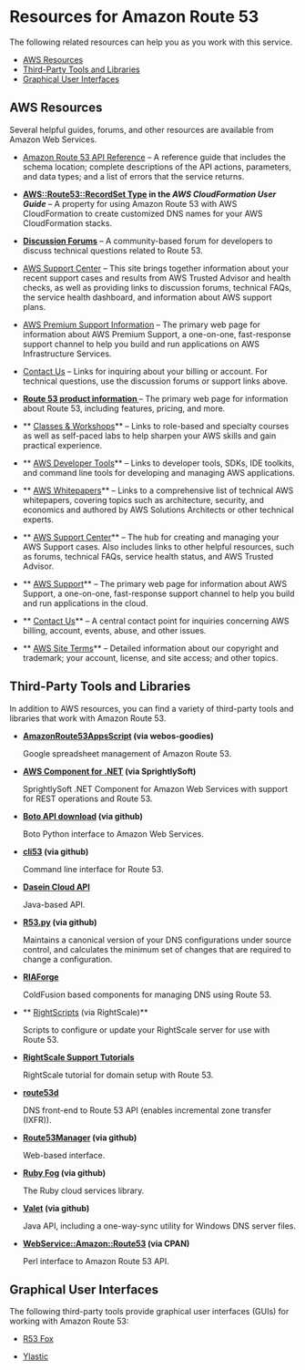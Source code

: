 # Resources for Amazon Route 53<a name="Resources"></a>

The following related resources can help you as you work with this service\.


+ [AWS Resources](#AWSResources)
+ [Third\-Party Tools and Libraries](#R53-Tools-Libraries)
+ [Graphical User Interfaces](#GUIs)

## AWS Resources<a name="AWSResources"></a>

Several helpful guides, forums, and other resources are available from Amazon Web Services\.

+ [Amazon Route 53 API Reference](http://docs.aws.amazon.com/Route53/latest/APIReference/) – A reference guide that includes the schema location; complete descriptions of the API actions, parameters, and data types; and a list of errors that the service returns\.

+ **[AWS::Route53::RecordSet Type](http://docs.aws.amazon.com/AWSCloudFormation/latest/UserGuide//aws-properties-route53-recordset.html) in the *AWS CloudFormation User Guide*** – A property for using Amazon Route 53 with AWS CloudFormation to create customized DNS names for your AWS CloudFormation stacks\.

+ **[Discussion Forums](https://forums.aws.amazon.com/forum.jspa?forumID=87)** – A community\-based forum for developers to discuss technical questions related to Route 53\.

+ [AWS Support Center](https://console.aws.amazon.com/support/home#/) – This site brings together information about your recent support cases and results from AWS Trusted Advisor and health checks, as well as providing links to discussion forums, technical FAQs, the service health dashboard, and information about AWS support plans\.

+ [AWS Premium Support Information](https://aws.amazon.com/premiumsupport/) – The primary web page for information about AWS Premium Support, a one\-on\-one, fast\-response support channel to help you build and run applications on AWS Infrastructure Services\.

+ [Contact Us](http://aws.amazon.com/contact-us/) – Links for inquiring about your billing or account\. For technical questions, use the discussion forums or support links above\.

+ **[Route 53 product information ](https://aws.amazon.com/route53)** – The primary web page for information about Route 53, including features, pricing, and more\.

+ ** [Classes & Workshops](https://aws.amazon.com/training/course-descriptions/)** – Links to role\-based and specialty courses as well as self\-paced labs to help sharpen your AWS skills and gain practical experience\.

+ ** [AWS Developer Tools](https://aws.amazon.com/tools/)** – Links to developer tools, SDKs, IDE toolkits, and command line tools for developing and managing AWS applications\.

+ ** [AWS Whitepapers](https://aws.amazon.com/whitepapers/)** – Links to a comprehensive list of technical AWS whitepapers, covering topics such as architecture, security, and economics and authored by AWS Solutions Architects or other technical experts\.

+ ** [AWS Support Center](https://console.aws.amazon.com/support/home#/)** – The hub for creating and managing your AWS Support cases\. Also includes links to other helpful resources, such as forums, technical FAQs, service health status, and AWS Trusted Advisor\.

+ ** [AWS Support](https://aws.amazon.com/premiumsupport/)** – The primary web page for information about AWS Support, a one\-on\-one, fast\-response support channel to help you build and run applications in the cloud\.

+ ** [Contact Us](https://aws.amazon.com/contact-us/)** – A central contact point for inquiries concerning AWS billing, account, events, abuse, and other issues\. 

+ ** [AWS Site Terms](https://aws.amazon.com/terms/)** – Detailed information about our copyright and trademark; your account, license, and site access; and other topics\.

## Third\-Party Tools and Libraries<a name="R53-Tools-Libraries"></a>

In addition to AWS resources, you can find a variety of third\-party tools and libraries that work with Amazon Route 53\.

+ **[AmazonRoute53AppsScript](http://code.google.com/p/webos-goodies/wiki/AmazonRoute53AppsScript) \(via webos\-goodies\)**

  Google spreadsheet management of Amazon Route 53\.

+ **[AWS Component for \.NET](http://sprightlysoft.com/AWSComponent/) \(via SprightlySoft\)**

  SprightlySoft \.NET Component for Amazon Web Services with support for REST operations and Route 53\.

+ **[Boto API download](https://github.com/boto/boto/tree/master/boto/route53) \(via github\)**

  Boto Python interface to Amazon Web Services\.

+ **[cli53](https://github.com/barnybug/cli53) \(via github\)**

  Command line interface for Route 53\.

+ **[Dasein Cloud API](http://dasein-cloud.sourceforge.net/)**

  Java\-based API\.

+ **[R53\.py](https://github.com/coops/r53) \(via github\)**

  Maintains a canonical version of your DNS configurations under source control, and calculates the minimum set of changes that are required to change a configuration\.

+ **[RIAForge](http://route53.riaforge.org/)**

  ColdFusion based components for managing DNS using Route 53\.

+ ** [RightScripts](http://www.rightscale.com/library/right_scripts/All?search[advanced_search]=&search[filter_value]=Route&x=0&y=0&search[filter_type]=title_and_description&search[price]=&search[order]=date_desc) \(via RightScale\)**

  Scripts to configure or update your RightScale server for use with Route 53\.

+ **[RightScale Support Tutorials](http://support.rightscale.com/Library/3rd_Parties/DNS/Route_53/Domain_Setup_with_Amazon's_Route_53)**

  RightScale tutorial for domain setup with Route 53\.

+ **[route53d](http://code.google.com/p/route53d/)**

  DNS front\-end to Route 53 API \(enables incremental zone transfer \(IXFR\)\)\.

+ **[Route53Manager](https://github.com/zen4ever/route53manager) \(via github\)**

  Web\-based interface\.

+ **[Ruby Fog](https://github.com/fog/fog) \(via github\)**

  The Ruby cloud services library\.

+ **[Valet](https://github.com/Widen/valet) \(via github\)**

  Java API, including a one\-way\-sync utility for Windows DNS server files\.

+ **[WebService::Amazon::Route53](http://search.cpan.org/~odyniec/WebService-Amazon-Route53/) \(via CPAN\)**

  Perl interface to Amazon Route 53 API\.

## Graphical User Interfaces<a name="GUIs"></a>

The following third\-party tools provide graphical user interfaces \(GUIs\) for working with Amazon Route 53:

+ [R53 Fox](https://github.com/cookpad/r53-fox)

+ [Ylastic](http://ylastic.com/)